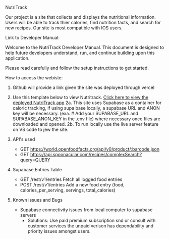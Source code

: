 NutriTrack

Our project is a site that collects and displays the nutritional information. Users will be able to track thier calories, find nutrition facts, and search for new recipes. Our site is most compatible with IOS users.

Link to Developer Manual: 


Welcome to the NutriTrack Developer Manual. This document is designed to help future developers understand, run, and continue building upon this application. 

Please read carefully and follow the setup instructions to get started.

How to access the webiste:

1. Github will provide a link given the site was deployed through vercel
2. Use this template below to view Nutritrack.
   [Click here to view the deployed NutriTrack app](https://your-deployment-url.com)
   2a. This site uses Supabase as a container for caloric tracking, if using supa base locally, a supabase URL and ANON key will be necessary.
   (exa. # Add your SUPABASE_URL and SUPABASE_ANON_KEY in the .env file) where necessary once files are downloaded and opened.
   2b. To run locally use the live server feature on VS code to jew the site.

3. API's used
   - GET https://world.openfoodfacts.org/api/v0/product/:barcode.json
   - GET https://api.spoonacular.com/recipes/complexSearch?query=QUERY

4. Supabase Entries Table
   - GET /rest/v1/entries Fetch all logged food entries
   - POST /rest/v1/entries Add a new food entry (food, calories_per_serving, servings, total_calories)
  
5. Known issues and Bugs
   - Supabase connectivity issues from local computer to supabase servers
       - Solutions: Use paid premium subscription snd or consult with customer services the unpaid verison has dependability and priority issues amongst users.
